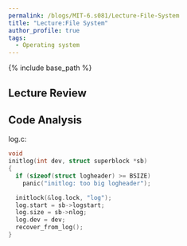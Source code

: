 ```yaml
---
permalink: /blogs/MIT-6.s081/Lecture-File-System
title: "Lecture:File System"
author_profile: true
tags:
  - Operating system
---
```


{% include base_path %}


## Lecture Review

## Code Analysis

log.c:
``` c
void
initlog(int dev, struct superblock *sb)
{
  if (sizeof(struct logheader) >= BSIZE)
    panic("initlog: too big logheader");

  initlock(&log.lock, "log");
  log.start = sb->logstart;
  log.size = sb->nlog;
  log.dev = dev;
  recover_from_log();
}
```
